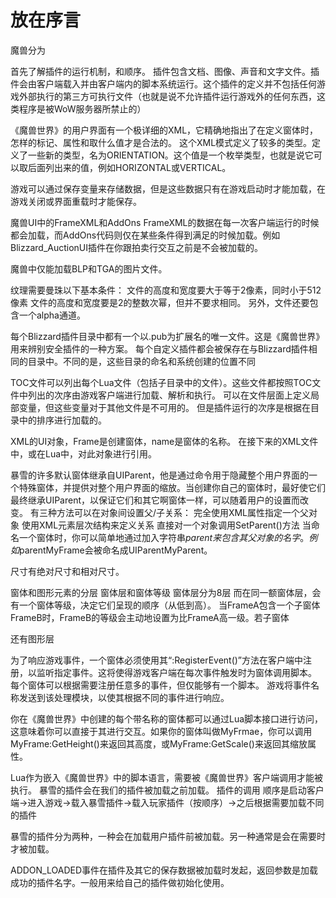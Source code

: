 # 放在序言
魔兽分为


首先了解插件的运行机制，和顺序。
插件包含文档、图像、声音和文字文件。插件会由客户端载入并由客户端内的脚本系统运行。这个插件的定义并不包括任何游戏外部执行的第三方可执行文件（也就是说不允许插件运行游戏外的任何东西，这类程序是被WoW服务器所禁止的）

《魔兽世界》的用户界面有一个极详细的XML，它精确地指出了在定义窗体时，怎样的标记、属性和取什么值才是合法的。
这个XML模式定义了较多的类型。定义了一些新的类型，名为ORIENTATION。这个值是一个枚举类型，也就是说它可以取后面列出来的值，例如HORIZONTAL或VERTICAL。

游戏可以通过保存变量来存储数据，但是这些数据只有在游戏启动时才能加载，在游戏关闭或界面重载时才能保存。

魔兽UI中的FrameXML和AddOns
FrameXML的数据在每一次客户端运行的时候都会加载，而AddOns代码则仅在某些条件得到满足的时候加载。例如Blizzard_AuctionUI插件在你跟拍卖行交互之前是不会被加载的。

魔兽中仅能加载BLP和TGA的图片文件。

纹理需要曼珠以下基本条件：
文件的高度和宽度要大于等于2像素，同时小于512像素
文件的高度和宽度要是2的整数次幂，但并不要求相同。
另外，文件还要包含一个alpha通道。

每个Blizzard插件目录中都有一个以.pub为扩展名的唯一文件。这是《魔兽世界》用来辨别安全插件的一种方案。
每个自定义插件都会被保存在与Blizzard插件相同的目录中。不同的是，这些目录的命名和系统创建的位置不同


TOC文件可以列出每个Lua文件（包括子目录中的文件）。这些文件都按照TOC文件中列出的次序由游戏客户端进行加载、解析和执行。
可以在文件层面上定义局部变量，但这些变量对于其他文件是不可用的。
但是插件运行的次序是根据在目录中的排序进行加载的。

XML的UI对象，Frame是创建窗体，name是窗体的名称。
在接下来的XML文件中，或在Lua中，对此对象进行引用。

暴雪的许多默认窗体继承自UIParent，他是通过命令用于隐藏整个用户界面的一个特殊窗体，并提供对整个用户界面的缩放。当创建你自己的窗体时，最好使它们最终继承UIParent，以保证它们和其它啊窗体一样，可以随着用户的设置而改变。
有三种方法可以在对象间设置父/子关系：
    完全使用XML属性指定一个父对象
    使用XML元素层次结构来定义关系
    直接对一个对象调用SetParent()方法
当命名一个窗体时，你可以简单地通过加入字符串$parent来包含其父对象的名字。例如$parentMyFrame会被命名成UIParentMyParent。

尺寸有绝对尺寸和相对尺寸。

窗体和图形元素的分层
窗体层和窗体等级
窗体层分为8层
而在同一额窗体层，会有一个窗体等级，决定它们呈现的顺序（从低到高）。
当FrameA包含一个子窗体FrameB时，FrameB的等级会主动地设置为比FrameA高一级。若子窗体

还有图形层


为了响应游戏事件，一个窗体必须使用其“:RegisterEvent()”方法在客户端中注册，以监听指定事件。这将使得游戏客户端在每次事件触发时为窗体调用<OnEvent>脚本。
每个窗体可以根据需要注册任意多的事件，但仅能够有一个<OnEvent>脚本。
游戏将事件名称发送到该处理模块，以使其根据不同的事件进行响应。


你在《魔兽世界》中创建的每个带名称的窗体都可以通过Lua脚本接口进行访问，这意味着你可以直接于其进行交互。如果你的窗体叫做MyFrmae，你可以调用MyFrame:GetHeight()来返回其高度，或MyFrame:GetScale()来返回其缩放属性。

Lua作为嵌入《魔兽世界》中的脚本语言，需要被《魔兽世界》客户端调用才能被执行。
暴雪的插件会在我们的插件被加载之前加载。
插件的调用
顺序是启动客户端->进入游戏->载入暴雪插件->载入玩家插件（按顺序）->之后根据需要加载不同的插件

暴雪的插件分为两种，一种会在加载用户插件前被加载。另一种通常是会在需要时才被加载。

ADDON_LOADED事件在插件及其它的保存数据被加载时发起，返回参数是加载成功的插件名字。一般用来给自己的插件做初始化使用。